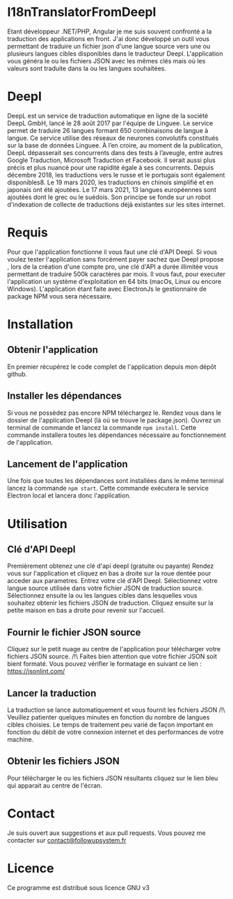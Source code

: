 # I18nTranslatorFromDeepl
Etant développeur .NET/PHP, Angular je me suis souvent confronté a la traduction des applications en front. J'ai donc développé un outil vous permettant
de traduire un fichier json d'une langue source vers une ou plusieurs langues cibles disponibles dans le traducteur Deepl.
L'application vous généra le ou les fichiers JSON avec les mêmes clés mais où les valeurs sont traduite dans la ou les langues souhaitées.
# Deepl
DeepL est un service de traduction automatique en ligne de la société DeepL GmbH, lancé le 28 août 2017 par l'équipe de Linguee.
Le service permet de traduire 26 langues formant 650 combinaisons de langue à langue.
Ce service utilise des réseaux de neurones convolutifs constitués sur la base de données Linguee. 
À l’en croire, au moment de la publication, DeepL dépasserait ses concurrents dans des tests à l’aveugle, entre autres Google Traduction, Microsoft Traduction et Facebook. 
Il serait aussi plus précis et plus nuancé pour une rapidité égale à ses concurrents.
Depuis décembre 2018, les traductions vers le russe et le portugais sont également disponibles8.
Le 19 mars 2020, les traductions en chinois simplifié et en japonais ont été ajoutées.
Le 17 mars 2021, 13 langues européennes sont ajoutées dont le grec ou le suédois.
Son principe se fonde sur un robot d'indexation de collecte de traductions déjà existantes sur les sites internet. 
# Requis
Pour que l'application fonctionne il vous faut une clé d'API Deepl. Si vous voulez tester l'application sans forcément payer sachez que Deepl propose
, lors de la création d'une compte pro, une clé d'API a durée illimitée vous permettant de traduire 500k caractères par mois.
Il vous faut, pour executer l'application un système d'exploitation en 64 bits (macOs, Linux ou encore Windows).
L'application étant faite avec ElectronJs le gestionnaire de package NPM vous sera nécessaire.

# Installation
## Obtenir l'application
En premier récupérez le code complet de l'application depuis mon dépôt github.
## Installer les dépendances
Si vous ne possèdez pas encore NPM téléchargez le.
Rendez vous dans le dossier de l'application Deepl (là où se trouve le package.json).
Ouvrez un terminal de commande et lancez la commande `npm install`. Cette commande installera toutes les dépendances nécessaire au fonctionnement de l'application.
## Lancement de l'application
Une fois que toutes les dépendances sont installées dans le même terminal lancez la commande `npm start`. Cette commande exécutera le service Electron local
et lancera donc l'application.
# Utilisation
## Clé d'API Deepl
Premièrement obtenez une clé d'api deepl (gratuite ou payante)
Rendez vous sur l'application et cliquez en bas a droite sur la roue dentée pour acceder aux parametres.
Entrez votre clé d'API Deepl.
Sélectionnez votre langue source utilisée dans votre fichier JSON de traduction source.
Sélectionnez ensuite la ou les langues cibles dans lesquelles vous souhaitez obtenir les fichiers JSON de traduction.
Cliquez ensuite sur la petite maison en bas a droite pour revenir sur l'accueil.
## Fournir le fichier JSON source
Cliquez sur le petit nuage au centre de l'application pour télécharger votre fichiers JSON source.
/!\ Faites bien attention que votre fichier JSON soit bient formaté. Vous pouvez vérifier le formatage en suivant ce lien : https://jsonlint.com/
## Lancer la traduction
La traduction se lance automatiquement et vous fournit les fichiers JSON
/!\ Veuillez patienter quelques minutes en fonction du nombre de langues cibles choisies. Le temps de traitement peu varié de façon important en fonction du débit de votre connexion internet et des performances de votre machine.
## Obtenir les fichiers JSON
Pour télécharger le ou les fichiers JSON résultants cliquez sur le lien bleu qui apparait au centre de l'écran.
# Contact
Je suis ouvert aux suggestions et aux pull requests.
Vous pouvez me contacter sur contact@followupsystem.fr
# Licence
Ce programme est distribué sous licence GNU v3
